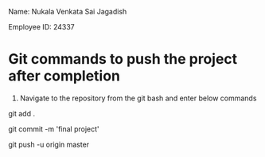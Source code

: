 Name:  Nukala Venkata Sai Jagadish

Employee ID:  24337



Git commands to push the project after completion
=======================================
1. Navigate to the repository from the git bash and enter below commands

git add .

git commit -m 'final project'

git push -u origin master

